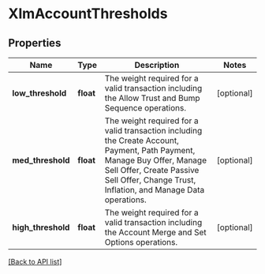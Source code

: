 # XlmAccountThresholds

## Properties

Name | Type | Description | Notes
------------ | ------------- | ------------- | -------------
**low_threshold** | **float** | The weight required for a valid transaction including the Allow Trust and Bump Sequence operations. | [optional]
**med_threshold** | **float** | The weight required for a valid transaction including the Create Account, Payment, Path Payment, Manage Buy Offer, Manage Sell Offer, Create Passive Sell Offer, Change Trust, Inflation, and Manage Data operations. | [optional]
**high_threshold** | **float** | The weight required for a valid transaction including the Account Merge and Set Options operations. | [optional]

[[Back to API list]](../../README.md#api-endpoints)
